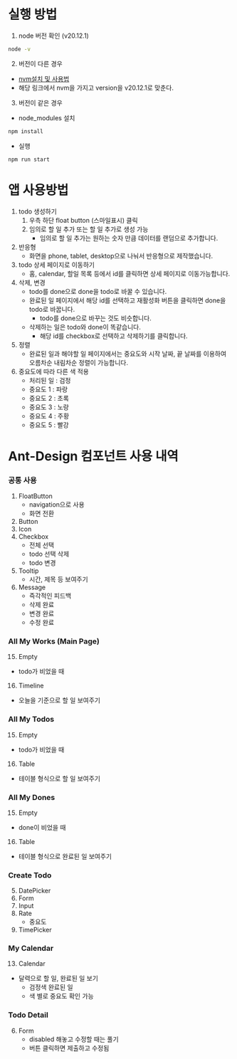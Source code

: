 # 실행 방법

1. node 버전 확인 (v20.12.1)

```bash
node -v
```

2. 버전이 다른 경우

- [nvm설치 및 사용법](https://sound-programming.tistory.com/186)
- 해당 링크에서 nvm을 가지고 version을 v20.12.1로 맞춘다.

3. 버전이 같은 경우

- node_modules 설치

```bash
npm install
```

- 실행

```bash
npm run start
```

# 앱 사용방법

1. todo 생성하기
   1. 우측 하단 float button (스마일표시) 클릭
   2. 임의로 할 일 추가 또는 할 일 추가로 생성 가능
      - 임의로 할 일 추가는 원하는 숫자 만큼 데이터를 랜덤으로 추가합니다.
2. 반응형
   - 화면을 phone, tablet, desktop으로 나눠서 반응형으로 제작했습니다.
3. todo 상세 페이지로 이동하기
   - 홈, calendar, 할일 목록 등에서 id를 클릭하면 상세 페이지로 이동가능합니다.
4. 삭제, 변경
   - todo를 done으로 done을 todo로 바꿀 수 있습니다.
   - 완료된 일 페이지에서 해당 id를 선택하고 재활성화 버튼을 클릭하면 done을 todo로 바꿉니다.
     - todo를 done으로 바꾸는 것도 비슷합니다.
   - 삭제하는 일은 todo와 done이 똑같습니다.
     - 해당 id를 checkbox로 선택하고 삭제하기를 클릭합니다.
5. 정렬
   - 완료된 일과 해야할 일 페이지에서는 중요도와 시작 날짜, 끝 날짜를 이용하여 오름차순 내림차순 정렬이 가능합니다.
6. 중요도에 따라 다른 색 적용
   - 처리된 일 : 검정
   - 중요도 1 : 파랑
   - 중요도 2 : 초록
   - 중요도 3 : 노랑
   - 중요도 4 : 주황
   - 중요도 5 : 빨강

# Ant-Design 컴포넌트 사용 내역

### 공통 사용

1. FloatButton
   - navigation으로 사용
   - 화면 전환
2. Button
3. Icon
4. Checkbox
   - 전체 선택
   - todo 선택 삭제
   - todo 변경
5. Tooltip
   - 시간, 제목 등 보여주기
6. Message
   - 즉각적인 피드백
   - 삭제 완료
   - 변경 완료
   - 수정 완료

### All My Works (Main Page)

15. Empty
   - todo가 비었을 때
16. Timeline
   - 오늘을 기준으로 할 일 보여주기

### All My Todos

15. Empty
   - todo가 비었을 때
16. Table
   - 테이블 형식으로 할 일 보여주기

### All My Dones

15. Empty
   - done이 비었을 때
16. Table
   - 테이블 형식으로 완료된 일 보여주기

### Create Todo

5. DatePicker
6. Form
7. Input
8. Rate
   - 중요도
9. TimePicker

### My Calendar

13. Calendar
   - 달력으로 할 일, 완료된 일 보기
      - 검정색 완료된 일
      - 색 별로 중요도 확인 가능

### Todo Detail

6. Form
   - disabled 해놓고 수정할 때는 풀기
   - 버튼 클릭하면 제출하고 수정됨
